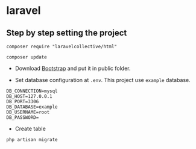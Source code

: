 # laravel
## Step by step setting the project

````
composer require "laravelcollective/html"

composer update
````

- Download [Bootstrap](http://getbootstrap.com/docs/4.0/getting-started/download/) and put it in public folder.


- Set database configuration at `.env`. This project use `example` database.
````
DB_CONNECTION=mysql
DB_HOST=127.0.0.1
DB_PORT=3306
DB_DATABASE=example
DB_USERNAME=root
DB_PASSWORD=
````

- Create table
````
php artisan migrate 
````
